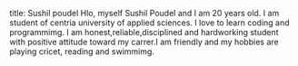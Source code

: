 title: Sushil poudel
Hlo, myself Sushil Poudel and I am 20 years old. I am student of centria university of applied sciences. I love to learn coding and programmimg. I am honest,reliable,disciplined and hardworking student with positive attitude toward my carrer.I am friendly and my hobbies are playing cricet, reading and swimmimg.
